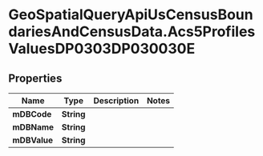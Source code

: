 # GeoSpatialQueryApiUsCensusBoundariesAndCensusData.Acs5ProfilesValuesDP0303DP030030E

## Properties

Name | Type | Description | Notes
------------ | ------------- | ------------- | -------------
**mDBCode** | **String** |  | 
**mDBName** | **String** |  | 
**mDBValue** | **String** |  | 


